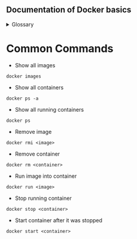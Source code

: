 ## Documentation of Docker basics


<details>
  <summary>Glossary</summary>
  
   ### Dockerfile:
    Contains all the instructions under which docker is gonna be build an image. \
    Defines the OS, where to get the code to build the app,etc.
    
   ### Image:
    Blueprint of the instructions expecified in Dockerfil
   ### Container:
    Server under the app is running
</details>

# Common Commands

* Show all images
```
docker images
```

* Show all containers
 ```
docker ps -a
```

* Show all running containers
 ```
docker ps
```

* Remove image
 ```
docker rmi <image>
```

* Remove container
 ```
docker rm <container>
```

* Run image into container
 ```
docker run <image>
```

* Stop running container
 ```
docker stop <container>
```

* Start container after it was stopped
 ```
docker start <container>
```